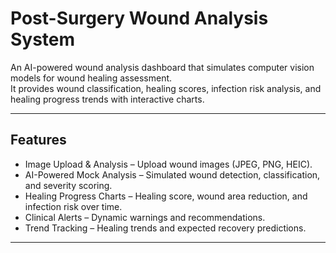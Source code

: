 # Post-Surgery Wound Analysis System

An AI-powered wound analysis dashboard that simulates computer vision models for wound healing assessment.  
It provides wound classification, healing scores, infection risk analysis, and healing progress trends with interactive charts.

---

## Features
- Image Upload & Analysis – Upload wound images (JPEG, PNG, HEIC).
- AI-Powered Mock Analysis – Simulated wound detection, classification, and severity scoring.
- Healing Progress Charts – Healing score, wound area reduction, and infection risk over time.
- Clinical Alerts – Dynamic warnings and recommendations.
- Trend Tracking – Healing trends and expected recovery predictions.

---
